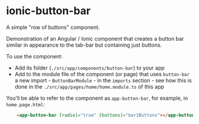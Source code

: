 # ionic-button-bar
A simple "row of buttons" component.

Demonstration of an Angular / Ionic component that creates a button bar similar in appearance to the tab-bar but containing just buttons.

To use the component:
* Add its folder (`./src/app/components/button-bar`)
to your app
* Add to the module file of the component (or page) that uses `button-bar` a
  new import - `ButtonBarModule` - in the `imports` section - see how this
  is done in the `./src/app/pages/home/home.module.ts` of this app

You'll be able to refer to the component as `app-button-bar`, for
example, in `home.page.html`:
```html
    <app-button-bar [radio]="true" [buttons]="bar1Buttons"></app-button-bar>
```
